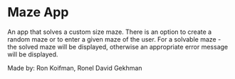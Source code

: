 # Maze App

An app that solves a custom size maze. There is an option to create a random maze or to enter a given maze of the user.
For a solvable maze - the solved maze will be displayed, otherwise an appropriate error message will be displayed.

Made by: Ron Koifman, Ronel David Gekhman
